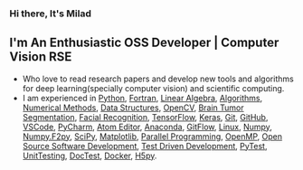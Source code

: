### Hi there, It's Milad


## I'm An Enthusiastic OSS Developer | Computer Vision RSE

- Who love to read research papers and develop new tools and algorithms for deep learning(specially computer vision) and scientific computing.
- I am experienced in [Python][python], [Fortran][fortran], [Linear Algebra][linear-algebra], [Algorithms][algorithm], [Numerical Methods][numerical-methods], [Data Structures][data-structure], [OpenCV][opencv], [Brain Tumor Segmentation][BTS], [Facial Recognition][facial_recognition], [TensorFlow][tensorflow], [Keras][keras], [Git][git], [GitHub][github], [VSCode][vscode], [PyCharm][pycharm], [Atom Editor][atom], [Anaconda][anaconda], [GitFlow][git-flow], [Linux][linux], [Numpy][numpy], [Numpy.F2py][f2py], [SciPy][scipy], [Matplotlib][matplotlib], [Parallel Programming][parallel-programming], [OpenMP][openmp], [Open Source Software Development][ossd], [Test Driven Development][tdd], [PyTest][pytest], [UnitTesting][unit-testing], [DocTest][doctest], [Docker][Docker], [H5py][h5py].


[python]: https://python.org
[fortran]: https://fortran-lang.org/
[linear-algebra]: https://en.wikipedia.org/wiki/Linear_algebra
[algorithm]: https://en.wikipedia.org/wiki/Algorithm
[numerical-methods]: https://en.wikipedia.org/wiki/Numerical_analysis
[data-structure]: https://en.wikipedia.org/wiki/Data_structure
[opencv]: https://opencv.org/
[facial_recognition]: https://en.wikipedia.org/wiki/Facial_recognition_system
[tensorflow]: https://tensorflow.org
[keras]: https://keras.io
[git]: https://git-scm.com/
[github]: https://github.com
[vscode]: https://code.visualstudio.com/
[pycharm]: https://www.jetbrains.com/pycharm/
[atom]: https://atom.io
[anaconda]: https://www.anaconda.com/
[git-flow]: https://www.atlassian.com/git/tutorials/comparing-workflows/gitflow-workflow
[linux]: https://manjaro.org/
[numpy]: https://numpy.org/
[f2py]: https://numpy.org/doc/stable/f2py/
[scipy]: https://www.scipy.org/about.html
[matplotlib]: https://matplotlib.org/
[parallel-programming]: https://en.wikipedia.org/wiki/Parallel_computing
[openmp]: https://www.openmp.org/
[ossd]: https://en.wikipedia.org/wiki/Open-source_software_development
[tdd]: https://en.wikipedia.org/wiki/Test-driven_development
[pytest]: https://docs.pytest.org/en/stable/
[unit-testing]: http://softwaretestingfundamentals.com/unit-testing/
[doctest]: https://docs.python.org/3/library/doctest.html#module-doctest
[cpp]: https://en.wikipedia.org/wiki/C%2B%2B
[sc]: https://en.wikiversity.org/wiki/Scientific_computing
[BTS]: https://en.wikipedia.org/wiki/Brain_tumor
[Docker]: https://www.docker.com/
[h5py]: https://www.h5py.org/
